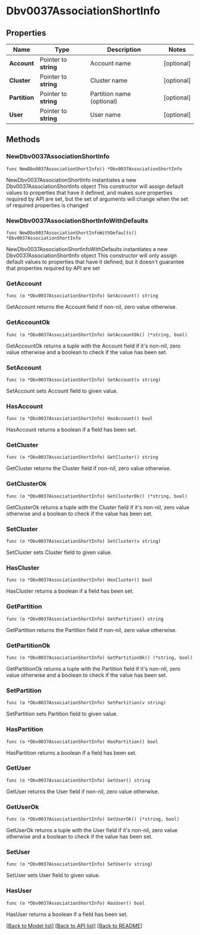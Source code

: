 # Dbv0037AssociationShortInfo

## Properties

Name | Type | Description | Notes
------------ | ------------- | ------------- | -------------
**Account** | Pointer to **string** | Account name | [optional] 
**Cluster** | Pointer to **string** | Cluster name | [optional] 
**Partition** | Pointer to **string** | Partition name (optional) | [optional] 
**User** | Pointer to **string** | User name | [optional] 

## Methods

### NewDbv0037AssociationShortInfo

`func NewDbv0037AssociationShortInfo() *Dbv0037AssociationShortInfo`

NewDbv0037AssociationShortInfo instantiates a new Dbv0037AssociationShortInfo object
This constructor will assign default values to properties that have it defined,
and makes sure properties required by API are set, but the set of arguments
will change when the set of required properties is changed

### NewDbv0037AssociationShortInfoWithDefaults

`func NewDbv0037AssociationShortInfoWithDefaults() *Dbv0037AssociationShortInfo`

NewDbv0037AssociationShortInfoWithDefaults instantiates a new Dbv0037AssociationShortInfo object
This constructor will only assign default values to properties that have it defined,
but it doesn't guarantee that properties required by API are set

### GetAccount

`func (o *Dbv0037AssociationShortInfo) GetAccount() string`

GetAccount returns the Account field if non-nil, zero value otherwise.

### GetAccountOk

`func (o *Dbv0037AssociationShortInfo) GetAccountOk() (*string, bool)`

GetAccountOk returns a tuple with the Account field if it's non-nil, zero value otherwise
and a boolean to check if the value has been set.

### SetAccount

`func (o *Dbv0037AssociationShortInfo) SetAccount(v string)`

SetAccount sets Account field to given value.

### HasAccount

`func (o *Dbv0037AssociationShortInfo) HasAccount() bool`

HasAccount returns a boolean if a field has been set.

### GetCluster

`func (o *Dbv0037AssociationShortInfo) GetCluster() string`

GetCluster returns the Cluster field if non-nil, zero value otherwise.

### GetClusterOk

`func (o *Dbv0037AssociationShortInfo) GetClusterOk() (*string, bool)`

GetClusterOk returns a tuple with the Cluster field if it's non-nil, zero value otherwise
and a boolean to check if the value has been set.

### SetCluster

`func (o *Dbv0037AssociationShortInfo) SetCluster(v string)`

SetCluster sets Cluster field to given value.

### HasCluster

`func (o *Dbv0037AssociationShortInfo) HasCluster() bool`

HasCluster returns a boolean if a field has been set.

### GetPartition

`func (o *Dbv0037AssociationShortInfo) GetPartition() string`

GetPartition returns the Partition field if non-nil, zero value otherwise.

### GetPartitionOk

`func (o *Dbv0037AssociationShortInfo) GetPartitionOk() (*string, bool)`

GetPartitionOk returns a tuple with the Partition field if it's non-nil, zero value otherwise
and a boolean to check if the value has been set.

### SetPartition

`func (o *Dbv0037AssociationShortInfo) SetPartition(v string)`

SetPartition sets Partition field to given value.

### HasPartition

`func (o *Dbv0037AssociationShortInfo) HasPartition() bool`

HasPartition returns a boolean if a field has been set.

### GetUser

`func (o *Dbv0037AssociationShortInfo) GetUser() string`

GetUser returns the User field if non-nil, zero value otherwise.

### GetUserOk

`func (o *Dbv0037AssociationShortInfo) GetUserOk() (*string, bool)`

GetUserOk returns a tuple with the User field if it's non-nil, zero value otherwise
and a boolean to check if the value has been set.

### SetUser

`func (o *Dbv0037AssociationShortInfo) SetUser(v string)`

SetUser sets User field to given value.

### HasUser

`func (o *Dbv0037AssociationShortInfo) HasUser() bool`

HasUser returns a boolean if a field has been set.


[[Back to Model list]](../README.md#documentation-for-models) [[Back to API list]](../README.md#documentation-for-api-endpoints) [[Back to README]](../README.md)


